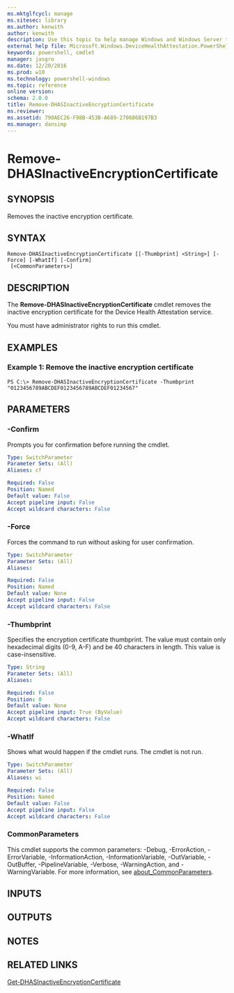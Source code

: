 ```yaml
---
ms.mktglfcycl: manage
ms.sitesec: library
ms.author: kenwith
author: kenwith
description: Use this topic to help manage Windows and Windows Server technologies with Windows PowerShell.
external help file: Microsoft.Windows.DeviceHealthAttestation.PowerShell.dll-Help.xml
keywords: powershell, cmdlet
manager: jasgro
ms.date: 12/20/2016
ms.prod: w10
ms.technology: powershell-windows
ms.topic: reference
online version: 
schema: 2.0.0
title: Remove-DHASInactiveEncryptionCertificate
ms.reviewer:
ms.assetid: 790AEC26-F98B-453B-A689-270686B197B3
ms.manager: dansimp
---
```


# Remove-DHASInactiveEncryptionCertificate

## SYNOPSIS
Removes the inactive encryption certificate.

## SYNTAX

```
Remove-DHASInactiveEncryptionCertificate [[-Thumbprint] <String>] [-Force] [-WhatIf] [-Confirm]
 [<CommonParameters>]
```

## DESCRIPTION
The **Remove-DHASInactiveEncryptionCertificate** cmdlet removes the inactive encryption certificate for the Device Health Attestation service.

You must have administrator rights to run this cmdlet.

## EXAMPLES

### Example 1: Remove the inactive encryption certificate
```
PS C:\> Remove-DHASInactiveEncryptionCertificate -Thumbprint "0123456789ABCDEF0123456789ABCDEF01234567"
```

## PARAMETERS

### -Confirm
Prompts you for confirmation before running the cmdlet.

```yaml
Type: SwitchParameter
Parameter Sets: (All)
Aliases: cf

Required: False
Position: Named
Default value: False
Accept pipeline input: False
Accept wildcard characters: False
```

### -Force
Forces the command to run without asking for user confirmation.

```yaml
Type: SwitchParameter
Parameter Sets: (All)
Aliases: 

Required: False
Position: Named
Default value: None
Accept pipeline input: False
Accept wildcard characters: False
```

### -Thumbprint
Specifies the encryption certificate thumbprint.
The value must contain only hexadecimal digits (0-9, A-F) and be 40 characters in length.
This value is case-insensitive.

```yaml
Type: String
Parameter Sets: (All)
Aliases: 

Required: False
Position: 0
Default value: None
Accept pipeline input: True (ByValue)
Accept wildcard characters: False
```

### -WhatIf
Shows what would happen if the cmdlet runs.
The cmdlet is not run.

```yaml
Type: SwitchParameter
Parameter Sets: (All)
Aliases: wi

Required: False
Position: Named
Default value: False
Accept pipeline input: False
Accept wildcard characters: False
```

### CommonParameters
This cmdlet supports the common parameters: -Debug, -ErrorAction, -ErrorVariable, -InformationAction, -InformationVariable, -OutVariable, -OutBuffer, -PipelineVariable, -Verbose, -WarningAction, and -WarningVariable. For more information, see [about_CommonParameters](http://go.microsoft.com/fwlink/?LinkID=113216).

## INPUTS

## OUTPUTS

## NOTES

## RELATED LINKS

[Get-DHASInactiveEncryptionCertificate](./Get-DHASInactiveEncryptionCertificate.md)

